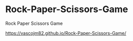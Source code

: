 # Rock-Paper-Scissors-Game
Rock Paper Scissors Game

https://vascojm82.github.io/Rock-Paper-Scissors-Game/
